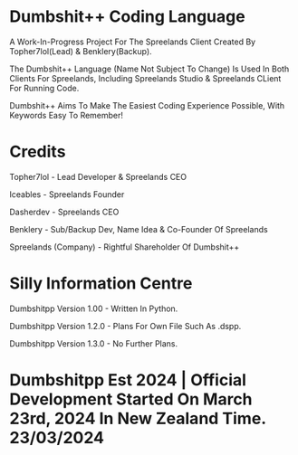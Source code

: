 # Dumbshit++ Coding Language

A Work-In-Progress Project For The Spreelands Client Created By Topher7lol(Lead) & Benklery(Backup).

The Dumbshit++ Language (Name Not Subject To Change) Is Used In Both Clients For Spreelands, Including Spreelands Studio & Spreelands CLient For Running Code.

Dumbshit++ Aims To Make The Easiest Coding Experience Possible, With Keywords Easy To Remember!


# Credits

Topher7lol - Lead Developer & Spreelands CEO

Iceables - Spreelands Founder

Dasherdev - Spreelands CEO

Benklery - Sub/Backup Dev, Name Idea & Co-Founder Of Spreelands

Spreelands (Company) - Rightful Shareholder Of Dumbshit++


# Silly Information Centre
Dumbshitpp Version 1.00 - Written In Python.

Dumbshitpp Version 1.2.0 - Plans For Own File Such As .dspp.

Dumbshitpp Version 1.3.0 - No Further Plans.


# Dumbshitpp Est 2024  |  Official Development Started On March 23rd, 2024 In New Zealand Time. 23/03/2024
